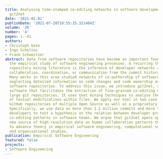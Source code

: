```yaml
---
title: Analysing time-stamped co-editing networks in software development teams using
  git2net
date: '2021-01-01'
publishDate: '2021-07-28T19:55:15.321404Z'
volume: '26'
number: '4'
pages: 1--41
authors:
- Christoph Gote
- Ingo Scholtes
- Frank Schweitzer
abstract: Data from software repositories have become an important foundation for
  the empirical study of software engineering processes. A recurring theme in the
  repository mining literature is the inference of developer networks capturing e.g.
  collaboration, coordination, or communication from the commit history of projects.
  Many works in this area studied networks of co-authorship of software artefacts,
  neglecting detailed information on code changes and code ownership available in
  software repositories. To address this issue, we introduce git2net, a scalable python
  software that facilitates the extraction of fine-grained co-editing networks in
  large git repositories. It uses text mining techniques to analyse the detailed history
  of textual modifications within files. We apply our tool in two case studies using
  GitHub repositories of multiple Open Source as well as a proprietary software project.
  Specifically, we use data on more than 1.2 million commits and more than 25,000
  developers to test a hypothesis on the relation between developer productivity and
  co-editing patterns in software teams. We argue that git2net opens up an important
  new source of high-resolution data on human collaboration patterns that can be used
  to advance theory in empirical software engineering, computational social science,
  and organisational studies.
publication: Empirical Software Engineering
featured: false
projects:
- Software Engineering
---
```

